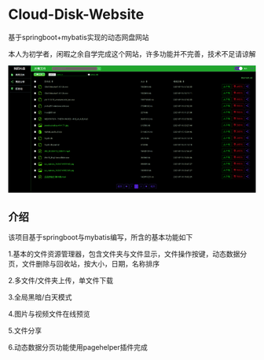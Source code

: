 # Cloud-Disk-Website
基于springboot+mybatis实现的动态网盘网站

本人为初学者，闲暇之余自学完成这个网站，许多功能并不完善，技术不足请谅解

![image](https://github.com/loivgehoto/Cloud-Disk-Website/blob/master/src/1.png)


介绍
-------------

该项目基于springboot与mybatis编写，所含的基本功能如下

1.基本的文件资源管理器，包含文件夹与文件显示，文件操作按键，动态数据分页，文件删除与回收站，按大小，日期，名称排序

2.多文件/文件夹上传，单文件下载

3.全局黑暗/白天模式

4.图片与视频文件在线预览

5.文件分享

6.动态数据分页功能使用pagehelper插件完成
